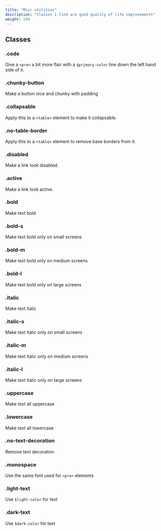```yaml
---
title: "Misc utilities"
description: "Classes I find are good quality of life improvements"
weight: 100
---
```


## Classes

### .code

Give a `<pre>` a bit more flair with a `$primary-color` line down the left hand side of it.

### .chunky-button

Make a button nice and chunky with padding

### .collapsable

Apply this to a `<table>` element to make it collapsable.

### .no-table-border

Apply this to a `<table>` element to remove base borders from it.

### .disabled

Make a link look disabled.

### .active

Make a link look active.

### .bold

Make text bold

### .bold-s

Make text bold only on small screens

### .bold-m

Make text bold only on medium screens

### .bold-l

Make text bold only on large screens

### .italic

Make text italic

### .italic-s

Make text italic only on small screens

### .italic-m

Make text italic only on medium screens

### .italic-l

Make text italic only on large screens

### .uppercase

Make text all uppercase

### .lowercase

Make text all lowercase

### .no-text-decoration

Remove text decoration

### .monospace

Use the same font used for `<pre>` elements

### .light-text

Use `$light-color` for text

### .dark-text

Use `$dark-color` for text
